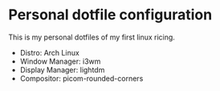# Personal dotfile configuration 

This is my personal dotfiles of my first linux ricing. 
* Distro: Arch Linux 
* Window Manager: i3wm 
* Display Manager: lightdm 
* Compositor: picom-rounded-corners 

 
